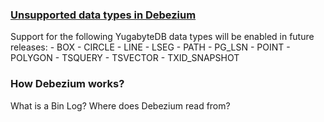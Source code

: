 
### [Unsupported data types in Debezium](https://docs.yugabyte.com/preview/explore/change-data-capture/debezium-connector-yugabytedb/#unsupported-data-types-in-debezium)
Support for the following YugabyteDB data types will be enabled in future releases:
	-   BOX
	-   CIRCLE
	-   LINE
	-   LSEG
	-   PATH
	-   PG_LSN
	-   POINT
	-   POLYGON
	-   TSQUERY
	-   TSVECTOR
	-   TXID_SNAPSHOT

### How Debezium works?

What is a Bin Log? Where does Debezium read from?